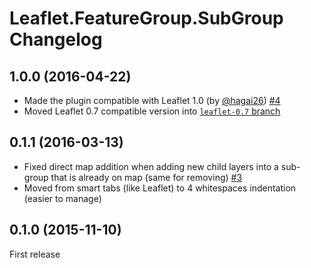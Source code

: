 # Leaflet.FeatureGroup.SubGroup Changelog


## 1.0.0 (2016-04-22)

- Made the plugin compatible with Leaflet 1.0 (by [@hagai26](https://github.com/hagai26)) [#4](https://github.com/ghybs/Leaflet.FeatureGroup.SubGroup/pull/4)
- Moved Leaflet 0.7 compatible version into [`leaflet-0.7` branch](https://github.com/ghybs/Leaflet.FeatureGroup.SubGroup/tree/leaflet-0.7)


## 0.1.1 (2016-03-13)

- Fixed direct map addition when adding new child layers into a sub-group that is already on map (same for removing) [#3](https://github.com/ghybs/Leaflet.FeatureGroup.SubGroup/issues/3)
- Moved from smart tabs (like Leaflet) to 4 whitespaces indentation (easier to manage)


## 0.1.0 (2015-11-10)

First release
